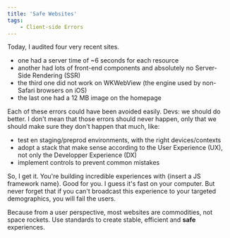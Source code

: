 ```yaml
---
title: 'Safe Websites'
tags:
    - Client-side Errors
---
```


Today, I audited four very recent sites.

* one had a server time of ~6 seconds for each resource
* another had lots of front-end components and absolutely no Server-Side Rendering (SSR)
* the third one did not work on WKWebView (the engine used by non-Safari browsers on iOS)
* the last one had a 12 MB image on the homepage

Each of these errors could have been avoided easily. Devs: we should do better. I don't mean that those errors should never happen, only that we should make sure they don't happen that much, like:

* test en staging/preprod environments, with the right devices/contexts
* adopt a stack that make sense according to the User Experience (UX), not only the Developper Experience (DX)
* implement controls to prevent common mistakes

So, I get it. You're building incredible experiences with {insert a JS framework name}. Good for you. I guess it's fast on your computer. But never forget that if you can't broadcast this experience to your targeted demographics, you will fail the users.

Because from a user perspective, most websites are commodities, not space rockets. Use standards to create stable, efficient and **safe** experiences.
